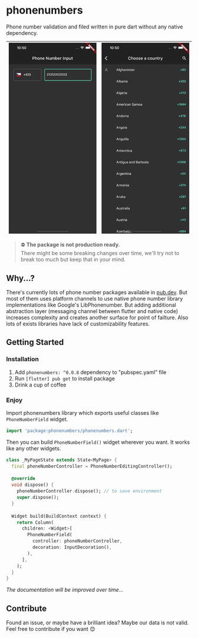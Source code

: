 # phonenumbers

Phone number validation and filed written in pure dart without any native dependency.

| ![](.github/assets/screen0.png) | ![](.github/assets/screen1.png) |
| ------------------------------- | ------------------------------- |

> ⛔️ **The package is not production ready.**\
> There might be some breaking changes over time, we'll try not to break too much but keep that in your mind.

## Why...?

There's currently lots of phone number packages available in [pub.dev](https://pub.dev).
But most of them uses platform channels to use native phone number library implementations
like Google's LibPhonenumber. But adding additional abstraction layer (messaging channel
between flutter and native code) increases complexity and creates another surface for point
of failture. Also lots of exists libraries have lack of customizability features.

## Getting Started

### Installation

1. Add `phonenumbers: ^0.0.8` dependency to "pubspec.yaml" file
2. Run `[flutter] pub get` to install package
3. Drink a cup of coffee

### Enjoy

Import phonenumbers library which exports useful classes like `PhoneNumberField` widget.

```dart
import 'package:phonenumbers/phonenumbers.dart';
```

Then you can build `PhoneNumberField()` widget wherever you want. It works like any other widgets.

```dart
class _MyPageState extends State<MyPage> {
  final phoneNumberController = PhoneNumberEditingController();

  @override
  void dispose() {
    phoneNumberController.dispose(); // to save environment
    super.dispose();
  }

  Widget build(BuildContext context) {
    return Column(
      children: <Widget>[
        PhoneNumberField(
          controller: phoneNumberController,
          decoration: InputDecoration(),
        ),
      ],
    );
  }
}
```

_The documentation will be improved over time..._

## Contribute

Found an issue, or maybe have a brilliant idea? Maybe our data is not valid.
Feel free to contribute if you want 😊
